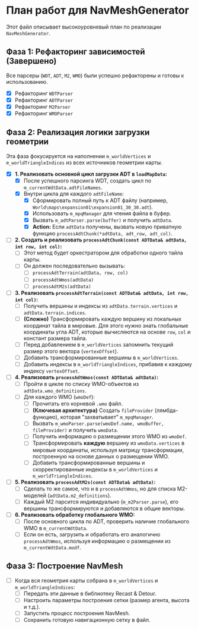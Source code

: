 # План работ для NavMeshGenerator

Этот файл описывает высокоуровневый план по реализации `NavMeshGenerator`.

## Фаза 1: Рефакторинг зависимостей (Завершено)

Все парсеры (`WDT`, `ADT`, `M2`, `WMO`) были успешно рефакторены и готовы к использованию.

- [x] Рефакторинг `WDTParser`
- [x] Рефакторинг `ADTParser`
- [x] Рефакторинг `M2Parser`
- [x] Рефакторинг `WMOParser`

## Фаза 2: Реализация логики загрузки геометрии

Эта фаза фокусируется на наполнении `m_worldVertices` и `m_worldTriangleIndices` из всех источников геометрии карты.

- [x] **1. Реализовать основной цикл загрузки ADT в `loadMapData`:**
  - [x] После успешного парсинга WDT, создать цикл по `m_currentWdtData.adtFileNames`.
  - [x] Внутри цикла для каждого `adtFileName`:
    - [x] Сформировать полный путь к ADT файлу (например, `World\maps\expansion01\expansion01_30_30.adt`).
    - [x] Использовать `m_mpqManager` для чтения файла в буфер.
    - [x] Вызвать `m_adtParser.parse(buffer)` и получить `adtData`.
    - [x] **Action:** Если `adtData` получены, вызвать новую приватную функцию `processAdtChunk(*adtData, adt_row, adt_col)`.

- [ ] **2. Создать и реализовать `processAdtChunk(const ADTData& adtData, int row, int col)`:**
  - [ ] Этот метод будет оркестратором для обработки одного тайла карты.
  - [ ] Он должен последовательно вызывать:
    - [ ] `processAdtTerrain(adtData, row, col)`
    - [ ] `processAdtWmos(adtData)`
    - [ ] `processAdtM2s(adtData)`

- [ ] **3. Реализовать `processAdtTerrain(const ADTData& adtData, int row, int col)`:**
  - [ ] Получить вершины и индексы из `adtData.terrain.vertices` и `adtData.terrain.indices`.
  - [ ] **(Сложно)** Трансформировать каждую вершину из локальных координат тайла в мировые. Для этого нужно знать глобальные координаты угла ADT, которые вычисляются на основе `row`, `col` и констант размера тайла.
  - [ ] Перед добавлением в `m_worldVertices` запомнить текущий размер этого вектора (`vertexOffset`).
  - [ ] Добавить трансформированные вершины в `m_worldVertices`.
  - [ ] Добавить индексы в `m_worldTriangleIndices`, прибавив к каждому индексу `vertexOffset`.

- [ ] **4. Реализовать `processAdtWmos(const ADTData& adtData)`:**
  - [ ] Пройти в цикле по списку WMO-объектов из `adtData.wmo_definitions`.
  - [ ] Для каждого WMO (`wmoDef`):
    - [ ] Прочитать его корневой `.wmo` файл.
    - [ ] **(Ключевая архитектура)** Создать `fileProvider` (лямбда-функцию), которая "захватывает" `m_mpqManager`.
    - [ ] Вызвать `m_wmoParser.parse(wmoDef.name, wmoBuffer, fileProvider)` и получить `wmoData`.
    - [ ] Получить информацию о размещении этого WMO из `wmoDef`.
    - [ ] Трансформировать **каждую** вершину из `wmoData.vertices` в мировые координаты, используя матрицу трансформации, построенную на основе данных о размещении WMO.
    - [ ] Добавить трансформированные вершины и скорректированные индексы в `m_worldVertices` и `m_worldTriangleIndices`.

- [ ] **5. Реализовать `processAdtM2s(const ADTData& adtData)`:**
  - [ ] Сделать то же самое, что и в `processAdtWmos`, но для списка M2-моделей (`adtData.m2_definitions`).
  - [ ] Каждый M2 парсится индивидуально (`m_m2Parser.parse`), его вершины трансформируются и добавляются в общие векторы.

- [ ] **6. Реализовать обработку глобального WMO:**
  - [ ] После основного цикла по ADT, проверить наличие глобального WMO в `m_currentWdtData`.
  - [ ] Если он есть, загрузить и обработать его аналогично `processAdtWmos`, используя информацию о размещении из `m_currentWdtData.modf`.

## Фаза 3: Построение NavMesh

- [ ] Когда вся геометрия карты собрана в `m_worldVertices` и `m_worldTriangleIndices`:
  - [ ] Передать эти данные в библиотеку Recast & Detour.
  - [ ] Настроить параметры построения сетки (размер агента, высота и т.д.).
  - [ ] Запустить процесс построения NavMesh.
  - [ ] Сохранить готовую навигационную сетку в файл.

